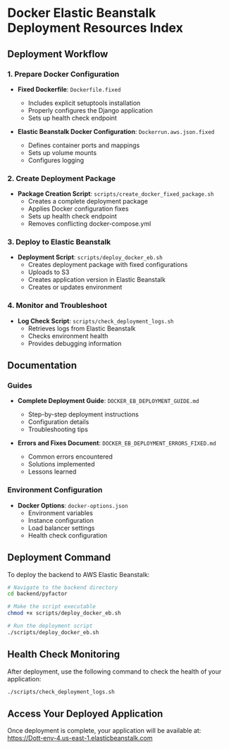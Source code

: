 # Docker Elastic Beanstalk Deployment Resources Index

## Deployment Workflow

### 1. Prepare Docker Configuration
- **Fixed Dockerfile**: `Dockerfile.fixed`
  - Includes explicit setuptools installation
  - Properly configures the Django application
  - Sets up health check endpoint

- **Elastic Beanstalk Docker Configuration**: `Dockerrun.aws.json.fixed`
  - Defines container ports and mappings
  - Sets up volume mounts
  - Configures logging

### 2. Create Deployment Package
- **Package Creation Script**: `scripts/create_docker_fixed_package.sh`
  - Creates a complete deployment package
  - Applies Docker configuration fixes
  - Sets up health check endpoint
  - Removes conflicting docker-compose.yml

### 3. Deploy to Elastic Beanstalk
- **Deployment Script**: `scripts/deploy_docker_eb.sh`
  - Creates deployment package with fixed configurations
  - Uploads to S3
  - Creates application version in Elastic Beanstalk
  - Creates or updates environment

### 4. Monitor and Troubleshoot
- **Log Check Script**: `scripts/check_deployment_logs.sh`
  - Retrieves logs from Elastic Beanstalk
  - Checks environment health
  - Provides debugging information

## Documentation

### Guides
- **Complete Deployment Guide**: `DOCKER_EB_DEPLOYMENT_GUIDE.md`
  - Step-by-step deployment instructions
  - Configuration details
  - Troubleshooting tips

- **Errors and Fixes Document**: `DOCKER_EB_DEPLOYMENT_ERRORS_FIXED.md`
  - Common errors encountered
  - Solutions implemented
  - Lessons learned

### Environment Configuration
- **Docker Options**: `docker-options.json`
  - Environment variables
  - Instance configuration
  - Load balancer settings
  - Health check configuration

## Deployment Command

To deploy the backend to AWS Elastic Beanstalk:

```bash
# Navigate to the backend directory
cd backend/pyfactor

# Make the script executable
chmod +x scripts/deploy_docker_eb.sh

# Run the deployment script
./scripts/deploy_docker_eb.sh
```

## Health Check Monitoring

After deployment, use the following command to check the health of your application:

```bash
./scripts/check_deployment_logs.sh
```

## Access Your Deployed Application

Once deployment is complete, your application will be available at:
https://Dott-env-4.us-east-1.elasticbeanstalk.com
